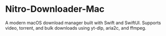# Nitro-Downloader-Mac
A modern macOS download manager built with Swift and SwiftUI. Supports video, torrent, and bulk downloads using yt-dlp, aria2c, and ffmpeg.
